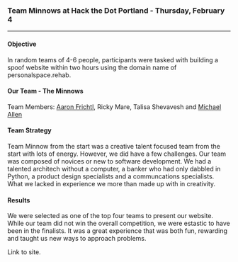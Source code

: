### Team Minnows at Hack the Dot Portland - Thursday, February 4
***

#### Objective

In random teams of 4-6 people, participants were tasked with building a spoof website within two hours using the domain name of personalspace.rehab. 

#### Our Team - The Minnows

Team Members: [Aaron Frichtl](https://www.linkedin.com/in/aaronfrichtl), Ricky Mare, Talisa Shevavesh and [Michael Allen](https://www.linkedin.com/in/mrmichaelgallen)

#### Team Strategy

Team Minnow from the start was a creative talent focused team from the start with lots of energy. However, we did have a few challenges. Our team was composed of novices or new to software development. We had a talented architech without a computer, a banker who had only dabbled in Python, a product design specialists and a communcations specialists. What we lacked in experience we more than made up with in creativity. 

#### Results

We were selected as one of the top four teams to present our website. While our team did not win the overall competition, we were estastic to have been in the finalists. It was a great experience that was both fun, rewarding and taught us new ways to approach problems.

Link to site.


